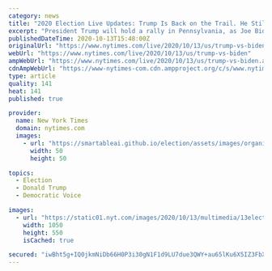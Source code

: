 ```yaml
---
category: news
title: "2020 Election Live Updates: Trump Is Back on the Trail. He Still Faces an Uphill Battle."
excerpt: "President Trump will hold a rally in Pennsylvania, as Joe Biden campaigns in Florida. Virginia’s online voter registration portal went down on the final day to register before the Nov. 3 election. Judges in Texas upheld an order limiting ballot drop boxes to one per county."
publishedDateTime: 2020-10-13T15:48:00Z
originalUrl: "https://www.nytimes.com/live/2020/10/13/us/trump-vs-biden"
webUrl: "https://www.nytimes.com/live/2020/10/13/us/trump-vs-biden"
ampWebUrl: "https://www.nytimes.com/live/2020/10/13/us/trump-vs-biden.amp.html"
cdnAmpWebUrl: "https://www-nytimes-com.cdn.ampproject.org/c/s/www.nytimes.com/live/2020/10/13/us/trump-vs-biden.amp.html"
type: article
quality: 141
heat: 141
published: true

provider:
  name: New York Times
  domain: nytimes.com
  images:
    - url: "https://smartableai.github.io/election/assets/images/organizations/nytimes.com-50x50.jpg"
      width: 50
      height: 50

topics:
  - Election
  - Donald Trump
  - Democratic Voice

images:
  - url: "https://static01.nyt.com/images/2020/10/13/multimedia/13elections-briefing-VA2/13elections-briefing-VA2-facebookJumbo.jpg"
    width: 1050
    height: 550
    isCached: true

secured: "iwBht5g+IQ0jkmNiDb66H0P3i30gN1F1d9LU7due3QWY+au65lKu6X5IZ3FbX4PQN+zADAktF1ctMkp2mlPiyRp1VksGy9/L47wDWDHzzyXEvgXNDpaCpyGt7tfGtDamb0UZHCNrBJBhYahXUD2UA24r2q/RXHhmoXK83UZAAZ6seSlzi+WaVtgoTcxgUQ/EGuKGONL7hRlYGWxY/KEf20+gBMnaliZr9RAvnIj2ryeqGwdQJfdkuP5Ldef8be2roYprgLkxo6i1X/n4xFi18lN2gcnvUEPbdD4b1QI/3tBPQMjQHP/KJ+sSxsYEWy34Das2RlJswtXe1oIHwHsr8h0M1h1T/c3h62Vc7dyW5pA=;RfTQMzytCrWMsjAsMykH1Q=="
---
```


